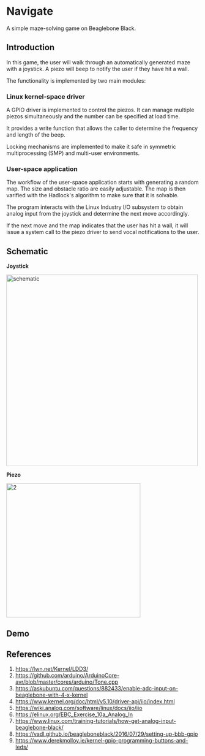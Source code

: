 # Navigate
A simple maze-solving game on Beaglebone Black. 

## Introduction
In this game, the user will walk through an automatically generated maze with a joystick. 
A piezo will beep to notify the user if they have hit a wall. 

The functionality is implemented by two main modules:

### Linux kernel-space driver
A GPIO driver is implemented to control the piezos. It can manage multiple piezos simultaneously and the number can be specified at load time. 

It provides a write function that allows the caller to determine the frequency and length of the beep. 

Locking mechanisms are implemented to make it safe in symmetric multiprocessing (SMP) and multi-user environments. 

### User-space application
The workflow of the user-space application starts with generating a random map. The size and obstacle ratio are easily adjustable. The map is then varified with the Hadlock's algorithm to make sure that it is solvable. 

The program interacts with the Linux Industry I/O subsystem to obtain analog input from the joystick and determine the next move accordingly. 

If the next move and the map indicates that the user has hit a wall, it will issue a system call to the piezo driver to send vocal notifications to the user.  

## Schematic
**Joystick**

<img width="500" alt="schematic" src="https://github.com/Zixuan-Qiao/Navigate/assets/102449059/530bac0f-32ab-4d01-abe4-b10844a6202c">

**Piezo**

<img width="350" alt="2" src="https://github.com/Zixuan-Qiao/Navigate/assets/102449059/ad845501-ace8-4b36-9305-53ba1543a021">

## Demo


## References
1. https://lwn.net/Kernel/LDD3/
2. https://github.com/arduino/ArduinoCore-avr/blob/master/cores/arduino/Tone.cpp
3. https://askubuntu.com/questions/882433/enable-adc-input-on-beaglebone-with-4-x-kernel
4. https://www.kernel.org/doc/html/v5.10/driver-api/iio/index.html
5. https://wiki.analog.com/software/linux/docs/iio/iio
6. https://elinux.org/EBC_Exercise_10a_Analog_In
7. https://www.linux.com/training-tutorials/how-get-analog-input-beaglebone-black/
8. https://vadl.github.io/beagleboneblack/2016/07/29/setting-up-bbb-gpio
9. https://www.derekmolloy.ie/kernel-gpio-programming-buttons-and-leds/
